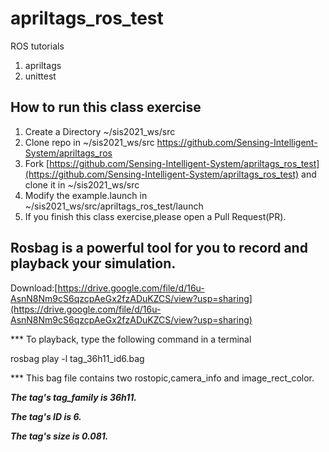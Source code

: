 # apriltags_ros_test
ROS tutorials

1. apriltags
2. unittest

## How to run this class exercise

1. Create a Directory ~/sis2021_ws/src
2. Clone repo in ~/sis2021_ws/src https://github.com/Sensing-Intelligent-System/apriltags_ros
3. Fork [https://github.com/Sensing-Intelligent-System/apriltags_ros_test](https://github.com/Sensing-Intelligent-System/apriltags_ros_test) and clone it in ~/sis2021_ws/src
4. Modify the example.launch in ~/sis2021_ws/src/apriltags_ros_test/launch
5. If you finish this class exercise,please open a Pull Request(PR).

## Rosbag is a powerful tool for you to record and playback your simulation.

Download:[https://drive.google.com/file/d/16u-AsnN8Nm9cS6qzcpAeGx2fzADuKZCS/view?usp=sharing](https://drive.google.com/file/d/16u-AsnN8Nm9cS6qzcpAeGx2fzADuKZCS/view?usp=sharing)

*** To playback, type the following command in a terminal

rosbag play -l tag_36h11_id6.bag

*** This bag file contains two rostopic,camera_info and image_rect_color.

***The tag's tag_family is 36h11.***

***The tag's ID is 6.***

***The tag's size is 0.081.***

